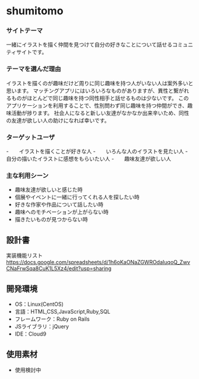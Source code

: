 
# shumitomo

### サイトテーマ
一緒にイラストを描く仲間を見つけて自分の好きなことについて話せるコミュニティサイトです。

### テーマを選んだ理由
イラストを描くのが趣味だけど周りに同じ趣味を持つ人がいない人は案外多いと思います。
マッチングアプリにはいろいろなものがありますが、異性と繋がれるものがほとんどで同じ趣味を持つ同性相手と話せるものは少ないです。
このアプリケーションを利用することで、性別問わず同じ趣味を持つ仲間ができ、趣味活動が捗ります。
社会人になると新しい友達がなかなか出来辛いため、同性の友達が欲しい人の助けになれば幸いです。


### ターゲットユーザ
-　　イラストを描くことが好きな人
-　　いろんな人のイラストを見たい人
-　　自分の描いたイラストに感想をもらいたい人
-　　趣味友達が欲しい人

### 主な利用シーン
- 趣味友達が欲しいと感じた時
- 個展やイベントに一緒に行ってくれる人を探したい時
- 好きな作家や作品について話したい時
- 趣味へのモチベーションが上がらない時
- 描きたいものが見つからない時

## 設計書
実装機能リスト
https://docs.google.com/spreadsheets/d/1h6oKaONaZGWROdaIuqoQ_ZwvCNaFrwSqa8CuK1L5Xz4/edit?usp=sharing

## 開発環境
- OS：Linux(CentOS)
- 言語：HTML,CSS,JavaScript,Ruby,SQL
- フレームワーク：Ruby on Rails
- JSライブラリ：jQuery
- IDE：Cloud9

## 使用素材
- 使用検討中
